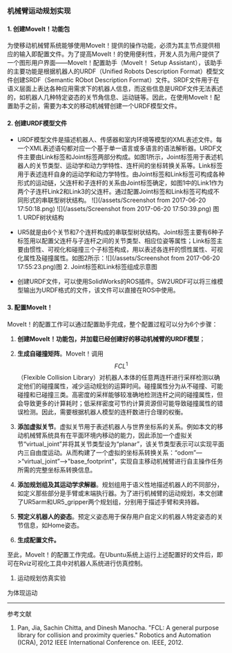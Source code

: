 ### 机械臂运动规划实现

#### 1. 创建MoveIt！功能包

为使移动机械臂系统能够使用MoveIt！提供的操作功能，必须为其主节点提供相应的输入即配置文件。为了提高MoveIt！的使用便利性，开发人员为用户提供了一个图形用户界面——MoveIt！配置助手（MoveIt！ Setup Assistant），该助手的主要功能是根据机器人的URDF（Unified Robots Description Format）模型文件创建SRDF（Semantic RObot Description Format）文件。SRDF文件用于在语义层面上表达各种应用需求下的机器人信息，而这些信息是URDF文件无法表述的，如机器人几种特定姿态的关节角信息、运动链等。因此，在使用MoveIt！配置助手之前，需要为本文的移动机械臂创建一个URDF模型文件。

#### 2. 创建URDF模型文件

* URDF模型文件是描述机器人、传感器和室内环境等模型的XML表述文件。每一个XML表述语句都对应一个基于单一语言或多语言的语法解析器。URDF文件主要由Link标签和Joint标签两部分构成。如图1所示，Joint标签用于表述机器人的关节类型、运动学和动力学特性、连杆间的坐标转换关系等。Link标签用于表述连杆自身的运动学和动力学特性。由Joint标签和Link标签可构成各种形式的运动链，父连杆和子连杆的关系由Joint标签确定，如图1中的Link1作为两个子连杆Link2和Link3的父连杆。通过配置Joint标签和Link标签可构成不同形式的串联型树状结构。 ![](/assets/Screenshot from 2017-06-20 17:50:18.png) ![](/assets/Screenshot from 2017-06-20 17:50:39.png) 图 1. URDF树状结构

* UR5就是由6个关节和7个连杆构成的串联型树状结构。Joint标签主要有6种子标签用以配置父连杆与子连杆之间的关节类型、相应位姿等属性；Link标签主要由惯性、可视化和碰撞三个子标签构成，用以表述各连杆的惯性属性、可视化属性及碰撞属性。如图2所示：![](/assets/Screenshot from 2017-06-20 17:55:23.png)图 2. Joint标签和Link标签组成示意图

* 创建URDF文件，可以使用SolidWorks的ROS插件。SW2URDF可以将三维模型输出为URDF格式的文件，该文件可以直接在ROS中使用。

#### 3. 配置MoveIt！

MoveIt！的配置工作可以通过配置助手完成，整个配置过程可以分为6个步骤：

1. **创建MoveIt！功能包，并加载已经创建好的移动机械臂的URDF模型**；

2. **生成自碰撞矩阵**。MoveIt！调用$$FCL^{1}$$（Flexible Collision Library）对机器人本体的任意两连杆进行采样检测以确定他们的碰撞属性，减少运动规划的运算时间。碰撞属性分为从不碰撞、可能碰撞和已碰撞三类。高密度的采样能够较准确地检测连杆之间的碰撞属性，但会导致更多的计算耗时；低采样密度可节约计算资源但可能导致碰撞属性的错误检测。因此，需要根据机器人模型的连杆数进行合理的权衡。

3. **添加虚拟关节**。虚拟关节用于表述机器人与世界坐标系的关系。例如本文的移动机械臂系统具有在平面环境内移动的能力，因此添加一个虚拟关节“virtual\_joint”并将其关节类型设为“planar”，该关节类型表示可以实现平面内三自由度运动。从而构建了一个虚拟的坐标系转换关系：“odom”—&gt;“virtual\_joint”—&gt;"base\_footprint"，实现自主移动机械臂进行自主操作任务所需的完整坐标系转换信息。

4. **添加规划组及其运动学求解器**。规划组用于语义性地描述机器人的不同部分，如定义那些部分是手臂或末端执行器。为了进行机械臂的运动规划，本文创建了UR5arm和UR5\_gripper两个规划组，分别用于描述手臂和夹持器。

5. **预定义机器人的姿态**。预定义姿态用于保存用户自定义的机器人特定姿态的关节信息，如Home姿态。

6. **生成配置文件。**

至此，MoveIt！的配置工作完成。在Ubuntu系统上运行上述配置好的文件后，即可在Rviz可视化工具中对机器人系统进行仿真控制。

1. 运动规划仿真实验

为体现运动

---

参考文献

1. Pan, Jia, Sachin Chitta, and Dinesh Manocha. "FCL: A general purpose library for collision and proximity queries." Robotics and Automation \(ICRA\), 2012 IEEE International Conference on. IEEE, 2012.



